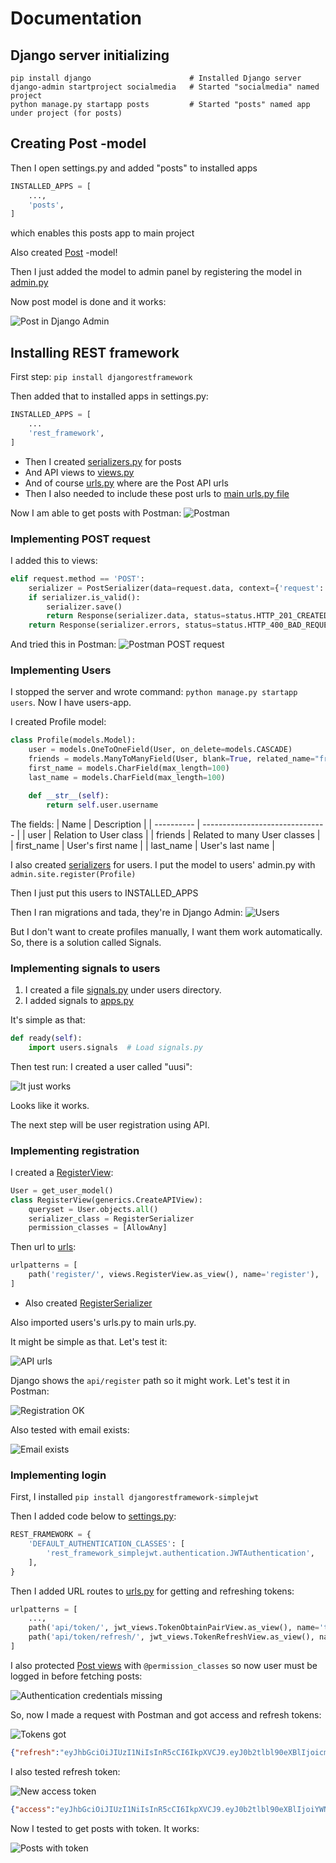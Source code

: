 # Documentation 

## Django server initializing

```
pip install django                      # Installed Django server
django-admin startproject socialmedia   # Started "socialmedia" named project
python manage.py startapp posts         # Started "posts" named app under project (for posts)
```

## Creating Post -model

Then I open settings.py and added "posts" to installed apps

```python
INSTALLED_APPS = [
    ...,
    'posts',
]
```

which enables this posts app to main project

Also created [Post](socialmedia/posts/models.py) -model!

Then I just added the model to admin panel by registering the model in [admin.py](socialmedia/posts/admin.py)

Now post model is done and it works:

![Post in Django Admin](screenshots/1_post_works.png)

## Installing REST framework

First step: ```pip install djangorestframework```

Then added that to installed apps in settings.py:

```python
INSTALLED_APPS = [
    ...
    'rest_framework',
]
```

- Then I created [serializers.py](socialmedia/posts/serializers.py) for posts
- And API views to [views.py](socialmedia/posts/views.py)
- And of course [urls.py](socialmedia/posts/urls.py) where are the Post API urls
- Then I also needed to include these post urls to [main urls.py file](socialmedia/socialmedia/urls.py)

Now I am able to get posts with Postman:
![Postman](screenshots/2_postman_get_posts.png)

### Implementing POST request

I added this to views:
```python
elif request.method == 'POST':
    serializer = PostSerializer(data=request.data, context={'request': request})
    if serializer.is_valid():
        serializer.save()
        return Response(serializer.data, status=status.HTTP_201_CREATED)
    return Response(serializer.errors, status=status.HTTP_400_BAD_REQUEST)
```

And tried this in Postman:
![Postman POST request](screenshots/3_post_request.png)

### Implementing Users

I stopped the server and wrote command: ```python manage.py startapp users```. Now I have users-app.

I created Profile model:

```python
class Profile(models.Model):
    user = models.OneToOneField(User, on_delete=models.CASCADE)
    friends = models.ManyToManyField(User, blank=True, related_name="friend_profiles")
    first_name = models.CharField(max_length=100)
    last_name = models.CharField(max_length=100)

    def __str__(self):
        return self.user.username
```

The fields:
| Name       | Description                     |
| ---------- | ------------------------------- |
| user       | Relation to User class          |
| friends    | Related to many User classes    |
| first_name | User's first name               |
| last_name  | User's last name                |

I also created [serializers](socialmedia/users/serializers.py) for users. I put the model to users' admin.py with ```admin.site.register(Profile)```

Then I just put this users to INSTALLED_APPS

Then I ran migrations and tada, they're in Django Admin:
![Users](screenshots/4_users.png)

But I don't want to create profiles manually, I want them work automatically. So, there is a solution called Signals.

### Implementing signals to users

1. I created a file [signals.py](socialmedia/users/signals.py) under users directory. 
2. I added signals to [apps.py](socialmedia/users/apps.py)

It's simple as that:
```python
def ready(self):
    import users.signals  # Load signals.py
```

Then test run: I created a user called "uusi":

![It just works](screenshots/5_automatic_user_profile_creation.png)

Looks like it works.

The next step will be user registration using API.

### Implementing registration

I created a [RegisterView](socialmedia/users/views.py):

```python
User = get_user_model()
class RegisterView(generics.CreateAPIView):
    queryset = User.objects.all()
    serializer_class = RegisterSerializer
    permission_classes = [AllowAny]
```

Then url to [urls](socialmedia/users/urls.py):

```python
urlpatterns = [
    path('register/', views.RegisterView.as_view(), name='register'),
]
```

- Also created [RegisterSerializer](socialmedia/users/serializers.py)

Also imported users's urls.py to main urls.py.

It might be simple as that. Let's test it:

![API urls](screenshots/6_latest_api_urls.png)

Django shows the ```api/register``` path so it might work. Let's test it in Postman:

![Registration OK](screenshots/7_registering_works.png)

Also tested with email exists:

![Email exists](screenshots/8_email_exists.png)

### Implementing login

First, I installed ```pip install djangorestframework-simplejwt```

Then I added code below to [settings.py](socialmedia/socialmedia/settings.py):

```python
REST_FRAMEWORK = {
    'DEFAULT_AUTHENTICATION_CLASSES': [
        'rest_framework_simplejwt.authentication.JWTAuthentication',
    ],
}
```

Then I added URL routes to [urls.py](socialmedia/socialmedia/urls.py) for getting and refreshing tokens:

```python
urlpatterns = [
    ...,
    path('api/token/', jwt_views.TokenObtainPairView.as_view(), name='token_obtain_pair'),
    path('api/token/refresh/', jwt_views.TokenRefreshView.as_view(), name='token_refresh'),
]
```

I also protected [Post views](socialmedia/posts/views.py) with ```@permission_classes``` so now user must be logged in before fetching posts:

![Authentication credentials missing](screenshots/9_authentication_failed.png)

So, now I made a request with Postman and got access and refresh tokens:

![Tokens got](screenshots/10_got_tokens.png)

```json
{"refresh":"eyJhbGciOiJIUzI1NiIsInR5cCI6IkpXVCJ9.eyJ0b2tlbl90eXBlIjoicmVmcmVzaCIsImV4cCI6MTc0NDgxMTcxMywiaWF0IjoxNzQ0NzI1MzEzLCJqdGkiOiJiOGJlNDg4NzY2N2Q0MjA4YjU2ZDMwOWVlODdiYTdkYiIsInVzZXJfaWQiOjN9.hSL16Hc-oyUvHiblP4XhtzwgPlG63oDZLb9u-SxgfUI","access":"eyJhbGciOiJIUzI1NiIsInR5cCI6IkpXVCJ9.eyJ0b2tlbl90eXBlIjoiYWNjZXNzIiwiZXhwIjoxNzQ0NzI1NjEzLCJpYXQiOjE3NDQ3MjUzMTMsImp0aSI6IjI5M2U4M2JjOGM2NDQzMzk4NzFmNjg4NzBkMzEzZjlhIiwidXNlcl9pZCI6M30.DabXO6PFBMBQOopIORJctiWIw_dgTc0adaGNchfwZcY"}
```

I also tested refresh token:

![New access token](screenshots/11_got_new_access_token.png)

```json
{"access":"eyJhbGciOiJIUzI1NiIsInR5cCI6IkpXVCJ9.eyJ0b2tlbl90eXBlIjoiYWNjZXNzIiwiZXhwIjoxNzQ0NzI1NzU4LCJpYXQiOjE3NDQ3MjUzMTMsImp0aSI6Ijc4MmExZTAzNmE0MzQxNmM4Mjk3YTFiMmE3ZDE0ZmQ4IiwidXNlcl9pZCI6M30.vj3qp_0zdo7ZOszrDgKcREquYIiygYUo1PX7tQNwqhs"}
```

Now I tested to get posts with token. It works:

![Posts with token](screenshots/12_get_posts_with_token.png)









